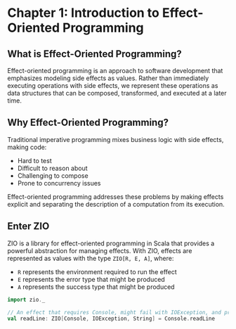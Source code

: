 # Chapter 1: Introduction to Effect-Oriented Programming

## What is Effect-Oriented Programming?

Effect-oriented programming is an approach to software development that emphasizes modeling side effects as values. Rather than immediately executing operations with side effects, we represent these operations as data structures that can be composed, transformed, and executed at a later time.

## Why Effect-Oriented Programming?

Traditional imperative programming mixes business logic with side effects, making code:

- Hard to test
- Difficult to reason about
- Challenging to compose
- Prone to concurrency issues

Effect-oriented programming addresses these problems by making effects explicit and separating the description of a computation from its execution.

## Enter ZIO

ZIO is a library for effect-oriented programming in Scala that provides a powerful abstraction for managing effects. With ZIO, effects are represented as values with the type `ZIO[R, E, A]`, where:

- `R` represents the environment required to run the effect
- `E` represents the error type that might be produced
- `A` represents the success type that might be produced

```scala
import zio._

// An effect that requires Console, might fail with IOException, and produces a String
val readLine: ZIO[Console, IOException, String] = Console.readLine
```